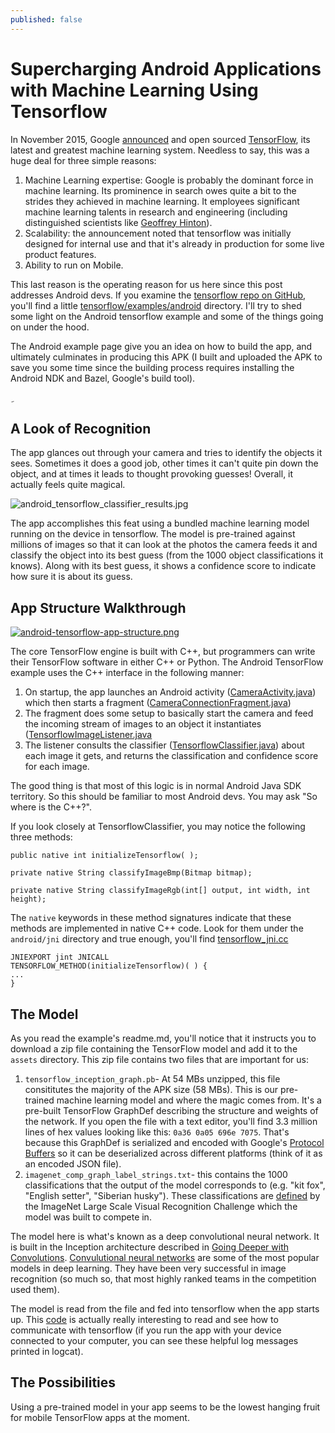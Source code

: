 ```yaml
---
published: false
---
```





# Supercharging Android Applications with Machine Learning Using Tensorflow

In November 2015, Google [announced](https://googleblog.blogspot.com/2015/11/tensorflow-smarter-machine-learning-for.html) and open sourced [TensorFlow](https://www.tensorflow.org/), its latest and greatest machine learning system. Needless to say, this was a huge deal for three simple reasons:
1. Machine Learning expertise: Google is probably the dominant force in machine learning. Its prominence in search owes quite a bit to the strides they achieved in machine learning. It employees significant machine learning talents in research and engineering (including distinguished scientists like [Geoffrey Hinton](https://en.wikipedia.org/wiki/Geoffrey_Hinton)).
2. Scalability: the announcement noted that tensorflow was initially designed for internal use and that it's already in production for some live product features.
3. Ability to run on Mobile.

This last reason is the operating reason for us here since this post addresses Android devs. If you examine the [tensorflow repo on GitHub](https://github.com/tensorflow/tensorflow), you'll find a little [tensorflow/examples/android](https://github.com/tensorflow/tensorflow/tree/master/tensorflow/examples/android) directory. I'll try to shed some light on the Android tensorflow example and some of the things going on under the hood.

The Android example page give you an idea on how to build the app, and ultimately culminates in producing this APK (I built and uploaded the APK to save you some time since the building process requires installing the Android NDK and Bazel, Google's build tool).


ِ
## A Look of Recognition
The app glances out through your camera and tries to identify the objects it sees. Sometimes it does a good job, other times it can't quite pin down the object, and at times it leads to thought provoking guesses! Overall, it actually feels quite magical.

![android_tensorflow_classifier_results.jpg]({{site.baseurl}}/_posts/android_tensorflow_classifier_results.jpg)


The app accomplishes this feat using a bundled machine learning model running on the device in tensorflow. The model is pre-trained against millions of images so that it can look at the photos the camera feeds it and classify the object into its best guess (from the 1000 object classifications it knows). Along with its best guess, it shows a confidence score to indicate how sure it is about its guess.

## App Structure Walkthrough

[![android-tensorflow-app-structure.png](https://raw.githubusercontent.com/jalammar/jalammar.github.io/master/_posts/android-tensorflow-app-structure.png)](https://raw.githubusercontent.com/jalammar/jalammar.github.io/master/_posts/android-tensorflow-app-structure.png)

The core TensorFlow engine is built with C++, but programmers can write their TensorFlow software in either C++ or Python. The Android TensorFlow example uses the C++ interface in the following manner:
1. On startup, the app launches an Android activity ([CameraActivity.java](https://github.com/tensorflow/tensorflow/blob/master/tensorflow/examples/android/src/org/tensorflow/demo/CameraActivity.java)) which then starts a fragment ([CameraConnectionFragment.java](https://github.com/tensorflow/tensorflow/blob/master/tensorflow/examples/android/src/org/tensorflow/demo/CameraConnectionFragment.java))
2. The fragment does some setup to basically start the camera and feed the incoming stream of images to an object it instantiates ([TensorflowImageListener.java](https://github.com/tensorflow/tensorflow/blob/master/tensorflow/examples/android/src/org/tensorflow/demo/TensorflowImageListener.java)
3. The listener consults the classifier ([TensorflowClassifier.java](https://github.com/tensorflow/tensorflow/blob/master/tensorflow/examples/android/src/org/tensorflow/demo/TensorflowClassifier.java)) about each image it gets, and returns the classification and confidence score for each image.

The good thing is that most of this logic is in normal Android Java SDK territory. So this should be familiar to most Android devs. You may ask "So where is the C++?".

If you look closely at TensorflowClassifier, you may notice the following three methods:

	public native int initializeTensorflow( );

	private native String classifyImageBmp(Bitmap bitmap);

	private native String classifyImageRgb(int[] output, int width, int height);

The `native` keywords in these method signatures indicate that these methods are implemented in native C++ code. Look for them under the `android/jni` directory and true enough, you'll find [tensorflow_jni.cc](https://github.com/tensorflow/tensorflow/blob/master/tensorflow/examples/android/jni/tensorflow_jni.cc)

	JNIEXPORT jint JNICALL
	TENSORFLOW_METHOD(initializeTensorflow)( ) {
    ...
    }

## The Model
As you read the example's readme.md, you'll notice that it instructs you to download a zip file containing the TensorFlow model and add it to the `assets` directory. This zip file contains two files that are important for us:
1. `tensorflow_inception_graph.pb`- At 54 MBs unzipped, this file consititutes the majority of the APK size (58 MBs). This is our pre-trained machine learning model and where the magic comes from. It's a pre-built TensorFlow GraphDef describing the structure and weights of the network. If you open the file with a text editor, you'll find 3.3 million lines of hex values looking like this: `0a36 0a05 696e 7075`. That's because this GraphDef is serialized and encoded with Google's [Protocol Buffers](https://developers.google.com/protocol-buffers/?hl=en) so it can be deserialized across different platforms (think of it as an encoded JSON file). 
2. `imagenet_comp_graph_label_strings.txt`- this contains the 1000 classifications that the output of the model corresponds to (e.g. "kit fox", "English setter", "Siberian husky"). These classifications are [defined](http://image-net.org/challenges/LSVRC/2014/browse-synsets) by the ImageNet Large Scale Visual Recognition Challenge which the model was built to compete in.

The model here is what's known as a deep convolutional neural network. It is built in the Inception architecture described in [Going Deeper with Convolutions](http://www.cv-foundation.org/openaccess/content_cvpr_2015/papers/Szegedy_Going_Deeper_With_2015_CVPR_paper.pdf). [Convulutional neural networks](https://youtu.be/bEUX_56Lojc?t=2m53s) are some of the most popular models in deep learning. They have been very successful in image recognition (so much so, that most highly ranked teams in the competition used them).

The model is read from the file and fed into tensorflow when the app starts up. This [code](https://github.com/tensorflow/tensorflow/blob/master/tensorflow/examples/android/jni/tensorflow_jni.cc#L50) is actually really interesting to read and see how to communicate with tensorflow (if you run the app with your device connected to your computer, you can see these helpful log messages printed in logcat).

## The Possibilities
Using a pre-trained model in your app seems to be the lowest hanging fruit for mobile TensorFlow apps at the moment.
